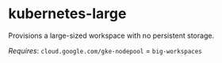 # kubernetes-large

Provisions a large-sized workspace with no persistent storage.

_Requires_: `cloud.google.com/gke-nodepool` = `big-workspaces`
